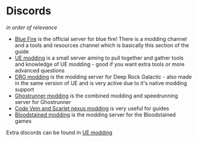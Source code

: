 # Discords
*in order of relevance*
- [Blue Fire](https://discord.gg/bluefire) is the official server for blue fire! There is a modding channel and a tools and resources channel which is basically this section of the guide
- [UE modding](https://discord.gg/zVvsE9mEEa) is a small server aiming to pull together and gather tools and knowledge of UE modding - good if you want extra tools or more advanced questions  
- [DRG modding](https://discord.gg/3EVUQjz8N5) is the modding server for Deep Rock Galactic - also made in the same version of UE and is very active due to it's native modding support
- [Ghostrunner modding](https://discord.gg/eZRz3Q5) is the combined modding and speedrunning server for Ghostrunner
- [Code Vein and Scarlet nexus modding](https://discord.gg/VvfvWn9) is very useful for guides
- [Bloodstained modding](https://discord.gg/b9XBH4f) is the modding server for the Bloodstained games

Extra discords can be found in [UE modding](https://discord.gg/zVvsE9mEEa)